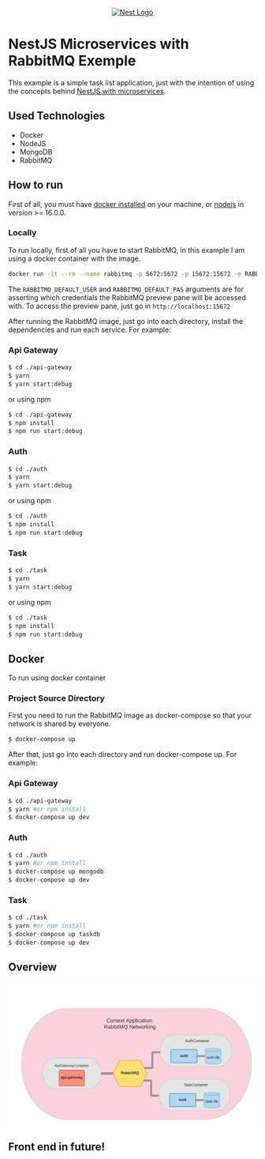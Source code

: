 <p align="center">
  <a href="http://nestjs.com/" target="blank"><img src="https://nestjs.com/img/logo_text.svg" width="220" alt="Nest Logo" /></a>
</p>

# NestJS Microservices with RabbitMQ Exemple

This example is a simple task list application, just with the intention of using the concepts behind <a href="https://docs.nestjs.com/microservices/basics">NestJS with microservices</a>.

## Used Technologies
* Docker
* NodeJS
* MongoDB
* RabbitMQ

## How to run
First of all, you must have <a href="https://docs.docker.com/engine/install/">docker installed</a> on your machine, or <a href="https://nodejs.org/en/download/">nodejs</a> in version >= 16.0.0.

### Locally
To run locally, first of all you have to start RabbitMQ, in this example I am using a docker container with the image.

```bash
docker run -it --rm --name rabbitmq -p 5672:5672 -p 15672:15672 -e RABBITMQ_DEFAULT_USER=admin -e RABBITMQ_DEFAULT_PASS=admin  rabbitmq:3.9-management
```

The `RABBITMQ_DEFAULT_USER` and `RABBITMQ_DEFAULT_PAS` arguments are for asserting which credentials the RabbitMQ preview pane will be accessed with. To access the preview pane, just go in `http://localhost:15672` 

After running the RabbitMQ image, just go into each directory, install the dependencies and run each service. For example:


### Api Gateway
```bash
$ cd ./api-gateway
$ yarn
$ yarn start:debug
```
or using npm

```bash
$ cd ./api-gateway
$ npm install
$ npm run start:debug
```

### Auth
```bash
$ cd ./auth
$ yarn
$ yarn start:debug
```
or using npm

```bash
$ cd ./auth
$ npm install
$ npm run start:debug
```

### Task
```bash
$ cd ./task
$ yarn
$ yarn start:debug
```
or using npm

```bash
$ cd ./task
$ npm install
$ npm run start:debug
```

## Docker
To run using docker container

### Project Source Directory
First you need to run the RabbitMQ image as docker-compose so that your network is shared by everyone.

```bash
$ docker-compose up
```

After that, just go into each directory and run docker-compose up. For example:

### Api Gateway

```bash
$ cd ./api-gateway
$ yarn #or npm install
$ docker-compose up dev
```

### Auth

```bash
$ cd ./auth
$ yarn #or npm install
$ docker-compose up mongodb
$ docker-compose up dev
```

### Task

```bash
$ cd ./task
$ yarn #or npm install
$ docker-compose up taskdb
$ docker-compose up dev
```

## Overview

<p align="center">
  <img src="./.github/microservices-test.png" width="520" alt="overview"/>
</p>

## Front end in future!